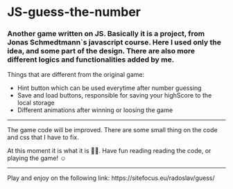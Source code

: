# JS-guess-the-number
<h3> Another game written on JS. Basically it is a project, from Jonas Schmedtmann`s javascript course. Here I used only the idea, and some part of the design. There are also more different logics and functionalities added by me. </h3>
<p> Things that are different from the original game:</p>
<ul>
  <li> Hint button which can be used everytime after number guessing </li>
  <li> Save and load buttons, responsible for saving your highScore to the local storage</li>
  <li> Different animations after winning or loosing the game</li>
</ul>
<hr>
<p> The game code will be improved. There are some small thing on the code and css that I have to fix.</p>
<p> At this moment it is what it is 🤸‍♀️. Have fun reading reading the code, or playing the game! ☺</p>
<hr>
<p> Play and enjoy on the following link: https://sitefocus.eu/radoslav/guess/ </p>

